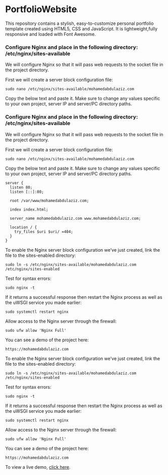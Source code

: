 # PortfolioWebsite

This repository contains a stylish, easy-to-customize personal portfolio template created using HTML5, CSS and JavaScript.
It is lightweight,fully responsive and loaded with Font Awesome. 
### Configure Nginx and place in the following directory: /etc/nginx/sites-available

We will configure Nginx so that it will pass web requests to the socket file in the project directory.

First we will create a server block configuration file:
```
sudo nano /etc/nginx/sites-available/mohamedabdulaziz.com
```

Copy the below text and paste it. Make sure to change any values specific to your own project, server IP and server/PC directory paths.

### Configure Nginx and place in the following directory: /etc/nginx/sites-available

We will configure Nginx so that it will pass web requests to the socket file in the project directory.

First we will create a server block configuration file:
```
sudo nano /etc/nginx/sites-available/mohamedabdulaziz.com
```

Copy the below text and paste it. Make sure to change any values specific to your own project, server IP and server/PC directory paths.
```
server {
  listen 80;
  listen [::]:80;

  root /var/www/mohamedabdulaziz.com;

  index index.html;

  server_name mohamedabdulaziz.com www.mohamedabdulaziz.com;

  location / {
    try_files $uri $uri/ =404;
  }
}

```

To enable the Nginx server block configuration we've just created, link the file to the sites-enabled directory:
```
sudo ln -s /etc/nginx/sites-available/mohamedabdulaziz.com /etc/nginx/sites-enabled
```

Test for syntax errors:
```
sudo nginx -t
```

If it returns a successful response then restart the Nginx process as well as the uWSGI service you made earlier:
```
sudo systemctl restart nginx
```

Allow access to the Nginx server through the firewall:
```
sudo ufw allow 'Nginx Full'
```

You can see a demo of the project here:
```
https://mohamedabdulaziz.com
```

To enable the Nginx server block configuration we've just created, link the file to the sites-enabled directory:
```
sudo ln -s /etc/nginx/sites-available/mohamedabdulaziz.com /etc/nginx/sites-enabled
```

Test for syntax errors:
```
sudo nginx -t
```

If it returns a successful response then restart the Nginx process as well as the uWSGI service you made earlier:
```
sudo systemctl restart nginx
```

Allow access to the Nginx server through the firewall:
```
sudo ufw allow 'Nginx Full'
```

You can see a demo of the project here:
```
https://mohamedabdulaziz.com
```
To view a live demo, [click here](https://www.mohamedabdulaziz.com/).
